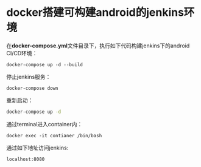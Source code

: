 # docker搭建可构建android的jenkins环境

在**docker-compose.yml**文件目录下，执行如下代码构建jenkins下的android CI/CD环境：

```shell
docker-compose up -d --build
```

停止jenkins服务：

```shell
docker-compose down
```

重新启动：

```sh
docker-compose up -d
```

通过terminal进入container内：

```
docker exec -it contianer /bin/bash
```

通过如下地址访问jenkins:

```http
localhost:8080
```


